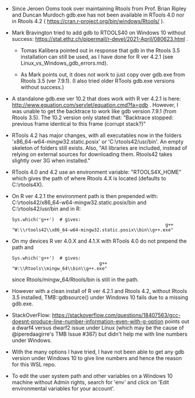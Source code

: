 
- Since Jeroen Ooms took over maintaining Rtools from Prof. Brian Ripley and Duncan Murdoch gdb.exe has not been available in 
    RTools 4.0 nor in Rtools 4.2 ( https://cran.r-project.org/bin/windows/Rtools/ ). 

- Mark Bravington tried to add gdb to RTOOLS40 on Windows 10 without success: https://stat.ethz.ch/pipermail/r-devel/2021-April/080623.html . 

   - Tomas Kalibera pointed out in response that gdb in the Rtools 3.5 installation can still be used, as I have done for R ver 4.2.1 (see Linux_vs_Windows_gdb_errors.md). 
      
    - As Mark points out, it does not work to just copy over gdb.exe from Rtools 3.5 (ver 7.9.1). (I also tried older RTools gdb.exe versions without success.)
    
- A standalone gdb.exe ver 10.2 that does work with R ver 4.2.1 is here: http://www.equation.com/servlet/equation.cmd?fa=gdb . 
    However, I was unable to get the backtrace to work like gdb version 7.9.1 (from Rtools 3.5). The 10.2 version only stated that:
    "Backtrace stopped: previous frame identical to this frame (corrupt stack?)"
    
- RTools 4.2 has major changes, with all executables now in the folders 'x86_64-w64-mingw32.static.posix' or 'C:\rtools42/usr/bin'. An empty skeleton
      of folders still exists. Also, "All libraries are included, instead of relying on external sources for downloading them. 
      Rtools42 takes slightly over 3G when installed."
      
- RTools 4.0 and 4.2 use an environment variable: "RTOOLS4X_HOME" which gives the path of where Rtools 4.X is located (defaults to C:\rtools4X).
 
- On R ver 4.2.1 the environment path is then prepended with: C:\rtools42/x86_64-w64-mingw32.static.posix/bin and C:\rtools42/usr/bin 
   and in R:
   
      Sys.which('g++')  # gives:
                                                                g++ 
      "W:\\rtools42\\x86_64-w64-mingw32.static.posix\\bin\\g++.exe" 
   
- On my devices R ver 4.0.X and 4.1.X with RTools 4.0 do not prepend the path and 
   
      Sys.which('g++')  # gives:
                                       g++ 
      "W:\\Rtools\\mingw_64\\bin\\g++.exe"
   
  since Rtools/mingw_64/Rtools/bin is still in the path.
  
- However with a clean install of R ver 4.2.1 and Rtools 4.2, without Rtools 3.5 installed, TMB::gdbsource() under Windows 10
    fails due to a missing gdb.exe.
    
- StackOverFlow: https://stackoverflow.com/questions/18407563/gcc-doesnt-produce-line-number-information-even-with-g-option
   points out a dwarf4 versus dwarf2 issue under Linux (which may be the cause of @iperedaagirre's TMB Issue #367) but didn't help me with line numbers under Windows.
   
- With the many options I have tried, I have not been able to get any gdb version under Windows 10 to give line numbers and hence the reason for this WSL repo.     
   
- To edit the user system path and other variables on a Windows 10 machine without Admin rights, search for 'env' and 
       click on 'Edit environmental variables for your account'.
     

